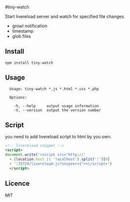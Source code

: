 #tiny-watch

Start livereload server and watch for specified file changes.

* growl notification
* timestamp
* glob files


## Install

    npm install tiny-watch

## Usage

```
  Usage: tiny-watch *.js *.html *.css *.php

  Options:

    -h, --help     output usage information
    -V, --version  output the version number
```

## Script

you need to add livereload script to html by you own.

``` html
<!-- livereload snippet -->
<script>
document.write('<script src="http://'
  + (location.host || 'localhost').split(':')[0]
  + ':35729/livereload.js?snipver=1"><\/script>')
  </script>
```

## Licence

MIT
